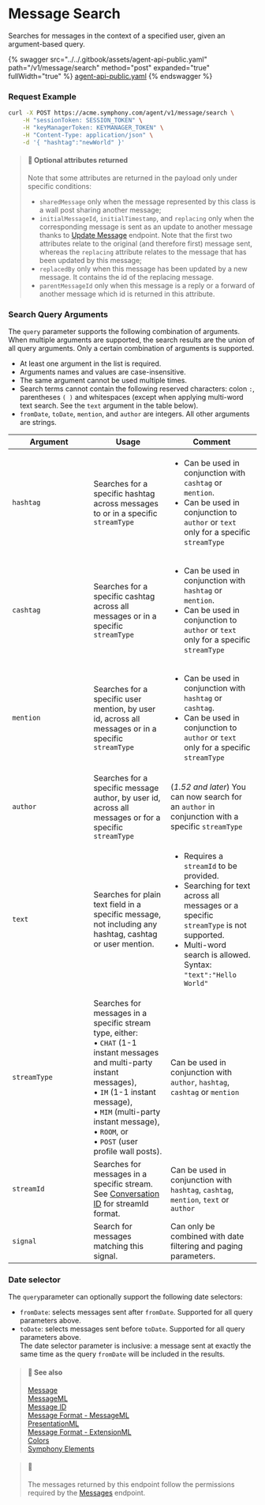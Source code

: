# Message Search

Searches for messages in the context of a specified user, given an argument-based query.

{% swagger src="../../.gitbook/assets/agent-api-public.yaml" path="/v1/message/search" method="post" expanded="true" fullWidth="true" %}
[agent-api-public.yaml](../../.gitbook/assets/agent-api-public.yaml)
{% endswagger %}

### Request Example

```bash
curl -X POST https://acme.symphony.com/agent/v1/message/search \
    -H "sessionToken: SESSION_TOKEN" \
    -H "keyManagerToken: KEYMANAGER_TOKEN" \
    -H "Content-Type: application/json" \
    -d '{ "hashtag":"newWorld" }'
```

> #### 📘 Optional attributes returned
>
> Note that some attributes are returned in the payload only under specific conditions:
>
> * `sharedMessage` only when the message represented by this class is a wall post sharing another message;
> * `initialMessageId`, `initialTimestamp`, and `replacing` only when the corresponding message is sent as an update to another message thanks to [Update Message](update-message-v4.md) endpoint. Note that the first two attributes relate to the original (and therefore first) message sent, whereas the `replacing` attribute relates to the message that has been updated by this message;
> * `replacedBy` only when this message has been updated by a new message. It contains the id of the replacing message.
> * `parentMessageId` only when this message is a reply or a forward of another message which id is returned in this attribute.

### Search Query Arguments

The `query` parameter supports the following combination of arguments. When multiple arguments are supported, the search results are the union of all query arguments. Only a certain combination of arguments is supported.

* At least one argument in the list is required.
* Arguments names and values are case-insensitive.
* The same argument cannot be used multiple times.
* Search terms cannot contain the following reserved characters: colon `:`, parentheses `( )` and whitespaces (except when applying multi-word text search. See the `text` argument in the table below).
* `fromDate`, `toDate`, `mention`, and `author` are integers. All other arguments are strings.

<table><thead><tr><th width="149">Argument</th><th>Usage</th><th>Comment</th></tr></thead><tbody><tr><td><code>hashtag</code></td><td>Searches for a specific hashtag across messages to or in a specific <code>streamType</code></td><td><ul><li>Can be used in conjunction with <code>cashtag</code> or <code>mention</code>.</li><li>Can be used in conjunction to <code>author</code> or <code>text</code> only for a specific <code>streamType</code></li></ul></td></tr><tr><td><code>cashtag</code></td><td>Searches for a specific cashtag across all messages or in a specific <code>streamType</code></td><td><ul><li>Can be used in conjunction with <code>hashtag</code> or <code>mention</code>.</li><li>Can be used in conjunction to <code>author</code> or <code>text</code> only for a specific <code>streamType</code></li></ul></td></tr><tr><td><code>mention</code></td><td>Searches for a specific user mention, by user id, across all messages or in a specific <code>streamType</code></td><td><ul><li>Can be used in conjunction with <code>hashtag</code> or <code>cashtag</code>.</li><li>Can be used in conjunction to <code>author</code> or <code>text</code> only for a specific <code>streamType</code></li></ul></td></tr><tr><td><code>author</code></td><td>Searches for a specific message author, by user id, across all messages or for a specific <code>streamType</code></td><td>(<em>1.52 and later</em>) You can now search for an <code>author</code> in conjunction with a specific <code>streamType</code></td></tr><tr><td><code>text</code></td><td>Searches for plain text field in a specific message, not including any hashtag, cashtag or user mention.</td><td><ul><li>Requires a <code>streamId</code> to be provided.</li><li>Searching for text across all messages or a specific <code>streamType</code> is not supported.</li><li>Multi-word search is allowed.<br>Syntax: <code>"text":"Hello World"</code></li></ul></td></tr><tr><td><code>streamType</code></td><td>Searches for messages in a specific stream type, either:<br>• <code>CHAT</code> (1-1 instant messages and multi-party instant messages),<br>• <code>IM</code> (1-1 instant message),<br>• <code>MIM</code> (multi-party instant message),<br>• <code>ROOM</code>, or<br>• <code>POST</code> (user profile wall posts).</td><td>Can be used in conjunction with <code>author</code>, <code>hashtag</code>, <code>cashtag</code> or <code>mention</code></td></tr><tr><td><code>streamId</code></td><td>Searches for messages in a specific stream. See <a href="doc:room-id">Conversation ID</a> for streamId format.</td><td>Can be used in conjunction with <code>hashtag</code>, <code>cashtag</code>, <code>mention</code>, <code>text</code> or <code>author</code></td></tr><tr><td><code>signal</code></td><td>Search for messages matching this signal.</td><td>Can only be combined with date filtering and paging parameters.</td></tr></tbody></table>

### Date selector

The `query`parameter can optionally support the following date selectors:

* `fromDate`: selects messages sent after `fromDate`. Supported for all query parameters above.
* `toDate`: selects messages sent before `toDate`. Supported for all query parameters above.\
  The date selector parameter is inclusive: a message sent at exactly the same time as the query `fromDate` will be included in the results.

> #### 📘 See also
>
> [Message](https://docs.developers.symphony.com/building-bots-on-symphony/messages)\
> [MessageML](https://docs.developers.symphony.com/building-bots-on-symphony/messages/overview-of-messageml)\
> [Message ID](https://docs.developers.symphony.com/building-bots-on-symphony/messages/overview-of-messageml#message-identifiers)\
> [Message Format - MessageML](https://docs.developers.symphony.com/building-bots-on-symphony/messages/overview-of-messageml/message-format-messageml)\
> [PresentationML](https://docs.developers.symphony.com/building-bots-on-symphony/messages/overview-of-presentationml)\
> [Message Format - ExtensionML](https://docs.developers.symphony.com/building-extension-applications-on-symphony/overview-of-extension-api/extension-api-services/entity-service/message-format-extensionml)\
> [Colors](https://docs.developers.symphony.com/developer-tools/developer-tools/ui-style-guide/colors)\
> [Symphony Elements](https://docs.developers.symphony.com/building-bots-on-symphony/symphony-elements)

> #### 🚧
>
> The messages returned by this endpoint follow the permissions required by the [Messages](messages-v4.md) endpoint.
